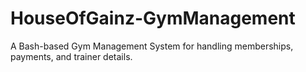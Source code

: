 # HouseOfGainz-GymManagement
A Bash-based Gym Management System for handling memberships, payments, and trainer details.
